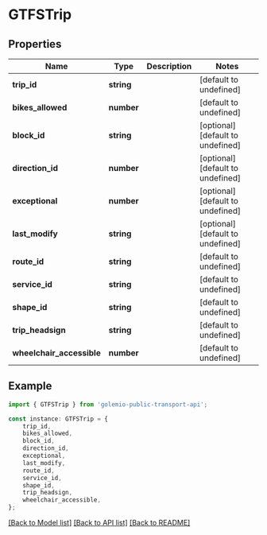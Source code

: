 # GTFSTrip


## Properties

Name | Type | Description | Notes
------------ | ------------- | ------------- | -------------
**trip_id** | **string** |  | [default to undefined]
**bikes_allowed** | **number** |  | [default to undefined]
**block_id** | **string** |  | [optional] [default to undefined]
**direction_id** | **number** |  | [optional] [default to undefined]
**exceptional** | **number** |  | [optional] [default to undefined]
**last_modify** | **string** |  | [optional] [default to undefined]
**route_id** | **string** |  | [default to undefined]
**service_id** | **string** |  | [default to undefined]
**shape_id** | **string** |  | [default to undefined]
**trip_headsign** | **string** |  | [default to undefined]
**wheelchair_accessible** | **number** |  | [default to undefined]

## Example

```typescript
import { GTFSTrip } from 'golemio-public-transport-api';

const instance: GTFSTrip = {
    trip_id,
    bikes_allowed,
    block_id,
    direction_id,
    exceptional,
    last_modify,
    route_id,
    service_id,
    shape_id,
    trip_headsign,
    wheelchair_accessible,
};
```

[[Back to Model list]](../README.md#documentation-for-models) [[Back to API list]](../README.md#documentation-for-api-endpoints) [[Back to README]](../README.md)
